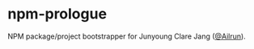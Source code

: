 # npm-prologue

NPM package/project bootstrapper for Junyoung Clare Jang ([@Ailrun](https://github.com/Ailrun)).
